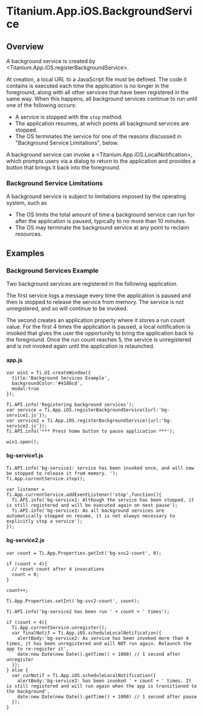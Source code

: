 # Titanium.App.iOS.BackgroundService

<TypeHeader/>

## Overview

A background service is created by <Titanium.App.iOS.registerBackgroundService>.

At creation, a local URL to a JavaScript file must be defined. The code it contains is executed
each time the application is no longer in the foreground, along with all other services that have
been registered in the same way. When this happens, all background services continue to run until
one of the following occurs:

* A service is stopped with the `stop` method.
* The application resumes, at which points all background services are stopped.
* The OS terminates the service for one of the reasons discussed in
"Background Service Limitations", below.

A background service can invoke a <Titanium.App.iOS.LocalNotification>, which prompts users via
a dialog to return to the application and provides a button that brings it back into the
foreground.

### Background Service Limitations

A background service is subject to limitations imposed by the operating system, such as

* The OS limits the total amount of time a background service can run for after the application
is paused, typically to no more than 10 minutes.
* The OS may terminate the background service at any point to reclaim resources.

## Examples

### Background Services Example

Two background services are registered in the following application.

The first service logs a message every time the application is paused and then is stopped to
release the service from memory. The service is not unregistered, and so will continue to be
invoked.

The second creates an application property where it stores a run count value. For the first 4
times the application is paused, a local notification is invoked that gives the user the
opportunity to bring the application back to the foreground. Once the run count reaches 5,
the service is unregistered and is not invoked again until the application is relaunched.

#### app.js
    var win1 = Ti.UI.createWindow({
      title:'Background Services Example',
      backgroundColor:'#4186cd',
      modal:true
    });

    Ti.API.info('Registering background services');
    var service = Ti.App.iOS.registerBackgroundService({url:'bg-service1.js'});
    var service2 = Ti.App.iOS.registerBackgroundService({url:'bg-service2.js'});
    Ti.API.info('*** Press home button to pause application ***');

    win1.open();

#### bg-service1.js

    Ti.API.info('bg-service1: service has been invoked once, and will now be stopped to release it from memory. ');
    Ti.App.currentService.stop();

    var listener = Ti.App.currentService.addEventListener('stop',function(){
      Ti.API.info('bg-service1: Although the service has been stopped, it is still registered and will be executed again on next pause');
      Ti.API.info('bg-service1: As all background services are automatically stopped on resume, it is not always necessary to explicitly stop a service');
    });

#### bg-service2.js

    var count = Ti.App.Properties.getInt('bg-svc2-count', 0);

    if (count > 4){
      // reset count after 4 invocations
      count = 0;
    }

    count++;

    Ti.App.Properties.setInt('bg-svc2-count', count);

    Ti.API.info('bg-service2 has been run ' + count + ' times');

    if (count > 4){
      Ti.App.currentService.unregister();
      var finalNotif = Ti.App.iOS.scheduleLocalNotification({
        alertBody:'bg-service2: As service has been invoked more than 4 times, it has been unregistered and will NOT run again. Relaunch the app to re-register it',
        date:new Date(new Date().getTime() + 1000) // 1 second after unregister
      });
    } else {
      var curNotif = Ti.App.iOS.scheduleLocalNotification({
        alertBody:'bg-service2: has been invoked ' + count + ' times. It is still registered and will run again when the app is transitioned to the background',
        date:new Date(new Date().getTime() + 1000) // 1 second after pause
      });
    }

<ApiDocs/>
